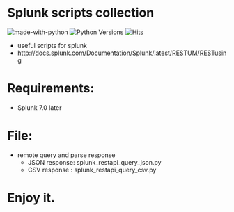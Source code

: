 # Splunk scripts collection
![made-with-python][made-with-python]
![Python Versions][pyversion-button]
[![Hits](https://hits.seeyoufarm.com/api/count/incr/badge.svg?url=https%3A%2F%2Fgithub.com%2Fpassword123456%2Fsplunk-rest-api&count_bg=%2379C83D&title_bg=%23555555&icon=&icon_color=%23E7E7E7&title=hits&edge_flat=false)](https://hits.seeyoufarm.com)

[pyversion-button]: https://img.shields.io/pypi/pyversions/Markdown.svg
[made-with-python]: https://img.shields.io/badge/Made%20with-Python-1f425f.svg

- useful scripts for splunk
- http://docs.splunk.com/Documentation/Splunk/latest/RESTUM/RESTusing

# Requirements:
- Splunk 7.0 later

# File:
- remote query and parse response
  - JSON response: splunk_restapi_query_json.py
  - CSV response : splunk_restapi_query_csv.py

# Enjoy it.
